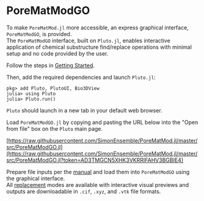 # PoreMatModGO

To make `PoreMatMod.jl` more accessible, an express graphical interface, `PoreMatModGO`, is provided.  
The `PoreMatModGO` interface, built on `Pluto.jl`, enables interactive application of chemical substructure find/replace operations with minimal setup and no code provided by the user.

Follow the steps in [Getting Started](../manual/start).

Then, add the required dependencies and launch `Pluto.jl`:

```
pkg> add Pluto, PlutoUI, Bio3DView
julia> using Pluto
julia> Pluto.run()
```

`Pluto` should launch in a new tab in your default web browser.

Load `PoreMatModGO.jl` by copying and pasting the URL below into the "Open from file"
box on the `Pluto` main page.

[https://raw.githubusercontent.com/SimonEnsemble/PoreMatMod.jl/master/src/PoreMatModGO.jl](https://raw.githubusercontent.com/SimonEnsemble/PoreMatMod.jl/master/src/PoreMatModGO.jl?token=AD3TMGCN5XHK3VKRRIFAHV3BGBIE4)

Prepare file inputs per the [manual](../manual/inputs) and load them into `PoreMatModGO` using the graphical interface.  
All [replacement](../manual/replace) modes are available with interactive visual previews and outputs are downloadable in `.cif`, `.xyz`, and `.vtk` file formats.
